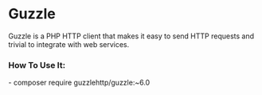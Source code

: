 # Guzzle

Guzzle is a PHP HTTP client that makes it easy to send HTTP requests and trivial to integrate with web services.

<h3>How To Use It:</h3>
  - composer require guzzlehttp/guzzle:~6.0
